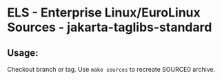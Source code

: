 # ELS - Enterprise Linux/EuroLinux Sources - jakarta-taglibs-standard
 
## Usage:
  Checkout branch or tag. Use `make sources` to recreate  SOURCE0 archive.
